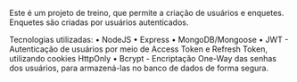 Este é um projeto de treino, que permite a criação de usuários e enquetes.
Enquetes são criadas por usuários autenticados.

Tecnologias utilizadas:
    • NodeJS
    • Express
    • MongoDB/Mongoose
    • JWT - Autenticação de usuários por meio de Access Token e Refresh Token, utilizando cookies HttpOnly
    • Bcrypt - Encriptação One-Way das senhas dos usuários, para armazená-las no banco de dados de forma segura.